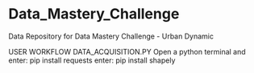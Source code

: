 # Data_Mastery_Challenge
Data Repository for Data Mastery Challenge - Urban Dynamic

USER WORKFLOW DATA_ACQUISITION.PY
Open a python terminal and enter: pip install requests
enter: pip install shapely
